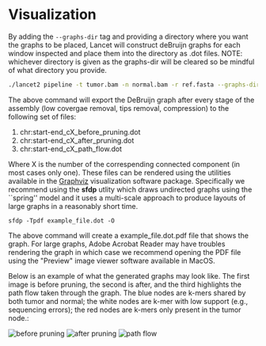 # Visualization

By adding the ```--graphs-dir``` tag and providing a directory where you want the graphs to be placed, Lancet will construct deBruijn graphs for each window inspected and place them into the directory as .dot files. NOTE: whichever directory is given as the graphs-dir will be cleared so be mindful of what directory you provide.

```bash
./lancet2 pipeline -t tumor.bam -n normal.bam -r ref.fasta --graphs-dir ./graph_dir
```
The above command will export the DeBruijn graph after every stage of the assembly (low covergae removal, tips removal, compression) to the following set of files:

1. chr:start-end_cX_before_pruning.dot
2. chr:start-end_cX_after_pruning.dot
3. chr:start-end_cX_path_flow.dot

Where X is the number of the correspending connected component (in most cases only one). 
These files can be rendered using the utilities available in the [Graphviz](http://www.graphviz.org/) visualization software package. Specifically we recommend using the **sfdp** utlity which draws undirected graphs using the ``spring'' model and it uses a multi-scale approach to produce layouts of large graphs in a reasonably short time.

```
sfdp -Tpdf example_file.dot -O
```

The above command will create a example_file.dot.pdf file that shows the graph. For large graphs, Adobe Acrobat Reader may have troubles rendering the graph in which case we recommend opening the PDF file using the "Preview" image viewer software available in MacOS.

Below is an example of what the generated graphs may look like. The first image is before pruning, the second is after, and the third highlights the path flow taken through the graph. The blue nodes are k-mers shared by both tumor and normal; the white nodes are k-mer with low support (e.g., sequencing errors); the red nodes are k-mers only present in the tumor node.:

![before pruning](https://github.com/nygenome/Lancet2/website/static/img/22:21205400-21205599_c1_before_pruning.png)
![after pruning](https://github.com/nygenome/Lancet2/website/static/img/22:21205400-21205599_c1_after_pruning.png)
![path flow](https://github.com/nygenome/Lancet2/website/static/img/22:21205400-21205599_c1_path_flow.png)
